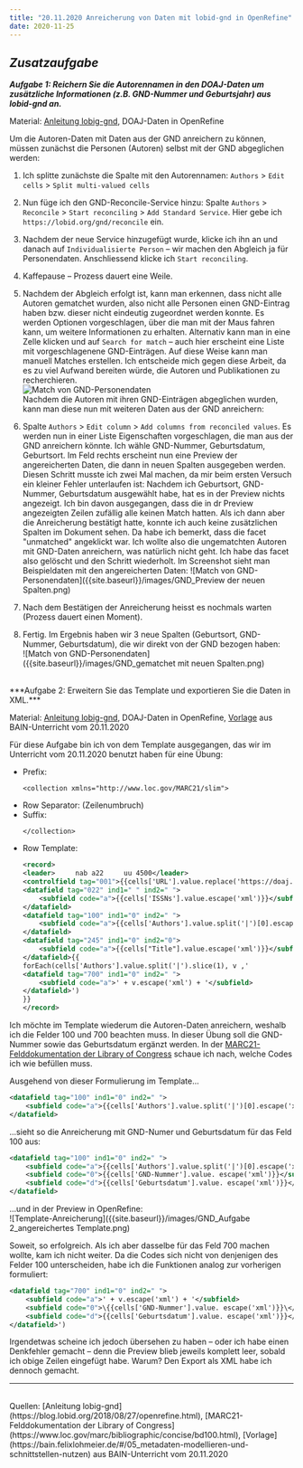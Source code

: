```yaml
---
title: "20.11.2020 Anreicherung von Daten mit lobid-gnd in OpenRefine"
date: 2020-11-25
---
```


## *Zusatzaufgabe*  


***Aufgabe 1: Reichern Sie die Autorennamen in den DOAJ-Daten um zusätzliche Informationen (z.B. GND-Nummer und Geburtsjahr) aus lobid-gnd an.***

Material: [Anleitung lobig-gnd](https://blog.lobid.org/2018/08/27/openrefine.html), DOAJ-Daten in OpenRefine

Um die Autoren-Daten mit Daten aus der GND anreichern zu können, müssen zunächst die Personen (Autoren) selbst mit der GND abgeglichen werden:

1. Ich splitte zunächste die Spalte mit den Autorennamen: `Authors` > `Edit cells` > `Split multi-valued cells`
2. Nun füge ich den GND-Reconcile-Service hinzu: Spalte `Authors` > `Reconcile` > `Start reconciling` > `Add Standard Service`. Hier gebe ich `https://lobid.org/gnd/reconcile` ein.
3. Nachdem der neue Service hinzugefügt wurde, klicke ich ihn an und danach auf `Individualisierte Person` – wir machen den Abgleich ja für Personendaten. Anschliessend klicke ich `Start reconciling`.
4. Kaffepause – Prozess dauert eine Weile.
5. Nachdem der Abgleich erfolgt ist, kann man erkennen, dass nicht alle Autoren gematchet wurden, also nicht alle Personen einen GND-Eintrag haben bzw. dieser nicht eindeutig zugeordnet werden konnte. Es werden Optionen vorgeschlagen, über die man mit der Maus fahren kann, um weitere Informationen zu erhalten. Alternativ kann man in eine Zelle klicken und auf `Search for match` – auch hier erscheint eine Liste mit vorgeschlagenene GND-Einträgen. Auf diese Weise kann man manuell Matches erstellen. Ich entscheide mich gegen diese Arbeit, da es zu viel Aufwand bereiten würde, die Autoren und Publikationen zu recherchieren.  
![Match von GND-Personendaten]({{site.baseurl}}/images/GND_nicht_erkannt.png)  
Nachdem die Autoren mit ihren GND-Einträgen abgeglichen wurden, kann man diese nun mit weiteren Daten aus der GND anreichern:

6. Spalte `Authors` > `Edit column` > `Add columns from reconciled values`. Es werden nun in einer Liste Eigenschaften vorgeschlagen, die man aus der GND anreichern könnte. Ich wähle GND-Nummer, Geburtsdatum, Geburtsort. Im Feld rechts erscheint nun eine Preview der angereicherten Daten, die dann in neuen Spalten ausgegeben werden. Diesen Schritt musste ich zwei Mal machen, da mir beim ersten Versuch ein kleiner Fehler unterlaufen ist: Nachdem ich Geburtsort, GND-Nummer, Geburtsdatum ausgewählt habe, hat es in der Preview nichts angezeigt. Ich bin davon ausgegangen, dass die in dr Preview angezeigten Zeilen zufällig alle keinen Match hatten. Als ich dann aber die Anreicherung bestätigt hatte, konnte ich auch keine zusätzlichen Spalten im Dokument sehen. Da habe ich bemerkt, dass die facet "unmatched" angeklickt war. Ich wollte also die ungematchten Autoren mit GND-Daten anreichern, was natürlich nicht geht. Ich habe das facet also gelöscht und den Schritt wiederholt. Im Screenshot sieht man Beispieldaten mit den angereicherten Daten:
![Match von GND-Personendaten]({{site.baseurl}}/images/GND_Preview der neuen Spalten.png)  
7. Nach dem Bestätigen der Anreicherung heisst es nochmals warten (Prozess dauert einen Moment).
8. Fertig. Im Ergebnis haben wir 3 neue Spalten (Geburtsort, GND-Nummer, Geburtsdatum), die wir direkt von der GND bezogen haben:  
![Match von GND-Personendaten]({{site.baseurl}}/images/GND_gematchet mit neuen Spalten.png)  

<br>
***Aufgabe 2: Erweitern Sie das Template und exportieren Sie die Daten in XML.***

Material: [Anleitung lobig-gnd](https://blog.lobid.org/2018/08/27/openrefine.html), DOAJ-Daten in OpenRefine, [Vorlage](https://bain.felixlohmeier.de/#/05_metadaten-modellieren-und-schnittstellen-nutzen) aus BAIN-Unterricht vom 20.11.2020

Für diese Aufgabe bin ich von dem Template ausgegangen, das wir im Unterricht vom 20.11.2020 benutzt haben für eine Übung:

* Prefix:  
    ```
    <collection xmlns="http://www.loc.gov/MARC21/slim">
    ```
* Row Separator: (Zeilenumbruch)
* Suffix:  
    ```
    </collection>
    ```
* Row Template:  
  ```xml
  <record>
  <leader>     nab a22     uu 4500</leader>
  <controlfield tag="001">{{cells['URL'].value.replace('https://doaj.org/article/','').escape('xml')}}</controlfield>
  <datafield tag="022" ind1=" " ind2=" ">
      <subfield code="a">{{cells['ISSNs'].value.escape('xml')}}</subfield>
  </datafield>
  <datafield tag="100" ind1="0" ind2=" ">
      <subfield code="a">{{cells['Authors'].value.split('|')[0].escape('xml')}}</subfield>
  </datafield>
  <datafield tag="245" ind1="0" ind2="0">
      <subfield code="a">{{cells["Title"].value.escape('xml')}}</subfield>
  </datafield>{{
  forEach(cells['Authors'].value.split('|').slice(1), v ,'
  <datafield tag="700" ind1="0" ind2=" ">
      <subfield code="a">' + v.escape('xml') + '</subfield>
  </datafield>')
  }}
  </record>
  ```  

Ich möchte im Template wiederum die Autoren-Daten anreichern, weshalb ich die Felder 100 und 700 beachten muss. In dieser Übung soll die GND-Nummer sowie das Geburtsdatum ergänzt werden. In der [MARC21-Felddokumentation der Library of Congress](https://www.loc.gov/marc/bibliographic/concise/bd100.html) schaue ich nach, welche Codes ich wie befüllen muss. 

Ausgehend von dieser Formulierung im Template...  

```xml
<datafield tag="100" ind1="0" ind2=" ">
    <subfield code="a">{{cells['Authors'].value.split('|')[0].escape('xml')}}</subfield>
</datafield>
```  

...sieht so die Anreicherung mit GND-Numer und Geburtsdatum für das Feld 100 aus:  

```xml
<datafield tag="100" ind1="0" ind2=" ">
    <subfield code="a">{{cells['Authors'].value.split('|')[0].escape('xml')}}</subfield>
    <subfield code="0">{{cells['GND-Nummer'].value. escape('xml')}}</subfield>
    <subfield code="d">{{cells['Geburtsdatum'].value. escape('xml')}}</subfield>
</datafield>
```  

...und in der Preview in OpenRefine:  
![Template-Anreicherung]({{site.baseurl}}/images/GND_Aufgabe 2_angereichertes Template.png)  

Soweit, so erfolgreich. Als ich aber dasselbe für das Feld 700 machen wollte, kam ich nicht weiter. Da die Codes sich nicht von denjenigen des Felder 100 unterscheiden, habe ich die Funktionen analog zur vorherigen formuliert:  

```xml
<datafield tag="700" ind1="0" ind2=" ">
    <subfield code="a">' + v.escape('xml') + '</subfield>
    <subfield code="0">\{{cells['GND-Nummer'].value. escape('xml')}}\</subfield>
    <subfield code="d">{{cells['Geburtsdatum'].value. escape('xml')}}</subfield>
</datafield>')
```  

Irgendetwas scheine ich jedoch übersehen zu haben – oder ich habe einen Denkfehler gemacht – denn die Preview blieb jeweils komplett leer, sobald ich obige Zeilen eingefügt habe. Warum? Den Export als XML habe ich dennoch gemacht.

---
<br>
Quellen: [Anleitung lobig-gnd](https://blog.lobid.org/2018/08/27/openrefine.html), [MARC21-Felddokumentation der Library of Congress](https://www.loc.gov/marc/bibliographic/concise/bd100.html), [Vorlage](https://bain.felixlohmeier.de/#/05_metadaten-modellieren-und-schnittstellen-nutzen) aus BAIN-Unterricht vom 20.11.2020

